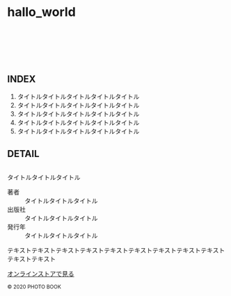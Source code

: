# hallo_world
<!DOCTYPE html>
<html lang="ja">
<head>
  <meta charset="UTF-8">
  <meta name="viewport" content="width=device-width, initial-scale=1.0">
  <title>模写模写</title>
  <!-- ここでstyle.cssを読み込みます -->
  <link rel="stylesheet" href="./css/sanitize.css">
  <link rel="stylesheet" href="https://unpkg.com/ress/dist/ress.min.css">
  <link rel="stylesheet" href="./css/style.css">
</head>
<body>
  <div class="container">
    <header>
      <h1 id="title">
        <a href="#"><img src="img/logo.svg" alt=""></a>
      </h1>
    </header>
      <main>
        <div class="main-visual">
          <img src="img/mainvisual.jpg" alt="">
        </div>
        <section class="index">
          <h2 class="s-title">INDEX</h2>
          <ol>
            <li>タイトルタイトルタイトルタイトルタイトル</li>
            <li>タイトルタイトルタイトルタイトルタイトル</li>
            <li>タイトルタイトルタイトルタイトルタイトル</li>
            <li>タイトルタイトルタイトルタイトルタイトル</li>
            <li>タイトルタイトルタイトルタイトルタイトル</li>
          </ol>
        </section>
        <section class="detail">
          <h2 class="s-title">DETAIL</h2>
          <div class="content">
            <img src="img/detail.jpg" alt="">
            <div class="text">
              <p>タイトルタイトルタイトル</p>
              <dl>
                <dt>著者</dt><dd>タイトルタイトルタイトル</dd>
                <dt>出版社</dt><dd>タイトルタイトルタイトル</dd>
                <dt>発行年</dt><dd>タイトルタイトルタイトル</dd>
                <p>
                  テキストテキストテキストテキストテキストテキストテキストテキストテキストテキストテキスト
                </p>
                <a href="#" target="_blank">オンラインストアで見る</a>
              </dl>
            </div>
          </div>
        </section>
      </main>
      <footer>
        <small>© 2020 PHOTO BOOK</small>
      </footer>
  </div>
</body>
</html>
